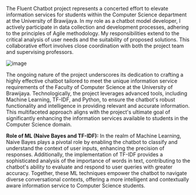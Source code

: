 The Fluent Chatbot project represents a concerted effort to elevate information services for students within the Computer Science department at the University of Brawijaya. In my role as a chatbot model developer, I actively participate in data collection and development processes, adhering to the principles of Agile methodology. My responsibilities extend to the critical analysis of user needs and the suitability of proposed solutions. This collaborative effort involves close coordination with both the project team and supervising professors.

![image](https://github.com/puspafaranisaa/fluent-bot/assets/90949442/e29f889f-c21a-4b08-8de3-a9b468e84386)

The ongoing nature of the project underscores its dedication to crafting a highly effective chatbot tailored to meet the unique information service requirements of the Faculty of Computer Science at the University of Brawijaya. Technologically, the project leverages advanced tools, including Machine Learning, TF-IDF, and Python, to ensure the chatbot's robust functionality and intelligence in providing relevant and accurate information. This multifaceted approach aligns with the project's ultimate goal of significantly enhancing the information services available to students in the Computer Science domain.

**Role of ML (Naive Bayes and TF-IDF):**
In the realm of Machine Learning, Naive Bayes plays a pivotal role by enabling the chatbot to classify and understand the context of user inputs, enhancing the precision of responses. Additionally, the implementation of TF-IDF provides a sophisticated analysis of the importance of words in text, contributing to the chatbot's ability to evaluate and respond to user queries with greater accuracy. Together, these ML techniques empower the chatbot to navigate diverse conversational contexts, offering a more intelligent and contextually aware information service to Computer Science students.

